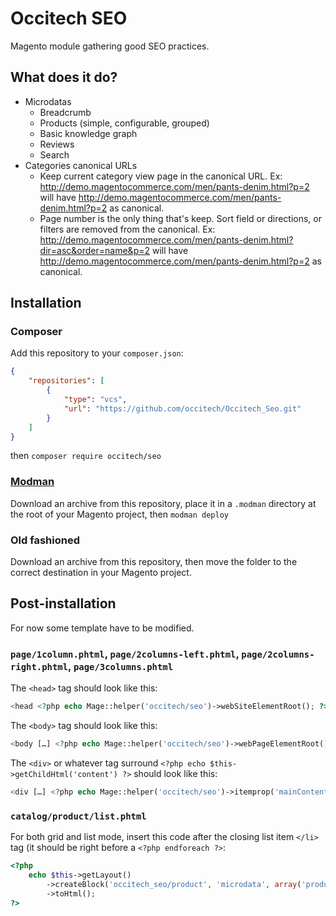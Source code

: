 # Occitech SEO

Magento module gathering good SEO practices.

## What does it do?

* Microdatas
    * Breadcrumb
    * Products (simple, configurable, grouped)
    * Basic knowledge graph
    * Reviews
    * Search
* Categories canonical URLs
    * Keep current category view page in the canonical URL. Ex: http://demo.magentocommerce.com/men/pants-denim.html?p=2 
    will have http://demo.magentocommerce.com/men/pants-denim.html?p=2 as canonical.
    * Page number is the only thing that's keep. Sort field or directions, or filters are removed from the canonical. Ex:
    http://demo.magentocommerce.com/men/pants-denim.html?dir=asc&order=name&p=2 will have
    http://demo.magentocommerce.com/men/pants-denim.html?p=2 as canonical.

## Installation

### Composer

Add this repository to your `composer.json`:

```json
{
    "repositories": [
        {
            "type": "vcs",
            "url": "https://github.com/occitech/Occitech_Seo.git"
        }
    ]
}
```

then `composer require occitech/seo`

### [Modman](https://github.com/colinmollenhour/modman)

Download an archive from this repository, place it in a `.modman` directory at the root of your Magento project, then `modman deploy` 

### Old fashioned

Download an archive from this repository, then move the folder to the correct destination in your Magento project.

## Post-installation

For now some template have to be modified.

### `page/1column.phtml`, `page/2columns-left.phtml`, `page/2columns-right.phtml`, `page/3columns.phtml`

The `<head>` tag should look like this:

```php
<head <?php echo Mage::helper('occitech/seo')->webSiteElementRoot(); ?>>
```

The `<body>` tag should look like this:

```php
<body […] <?php echo Mage::helper('occitech/seo')->webPageElementRoot() ?>>
```

The `<div>` or whatever tag surround `<?php echo $this->getChildHtml('content') ?>` should look like this:

```php
<div […] <?php echo Mage::helper('occitech/seo')->itemprop('mainContentOfPage') ?>>
```

### `catalog/product/list.phtml`

For both grid and list mode, insert this code after the closing list item `</li>` tag (it should be right before a `<?php endforeach ?>`:

```php
<?php 
    echo $this->getLayout()
        ->createBlock('occitech_seo/product', 'microdata', array('product' => $_product))
        ->toHtml();
?>
```

